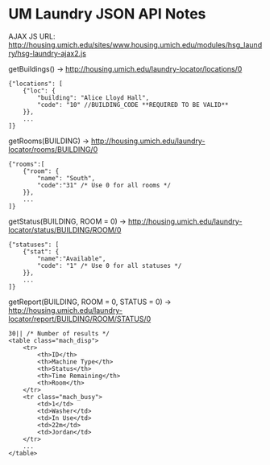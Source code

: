 UM Laundry JSON API Notes
==========

AJAX JS URL: http://housing.umich.edu/sites/www.housing.umich.edu/modules/hsg_laundry/hsg-laundry-ajax2.js

getBuildings() -> http://housing.umich.edu/laundry-locator/locations/0

    {"locations": [
        {"loc": {
            "building": "Alice Lloyd Hall",
            "code": "10" //BUILDING_CODE **REQUIRED TO BE VALID**
        }},
        ...
    ]}

getRooms(BUILDING) -> http://housing.umich.edu/laundry-locator/rooms/BUILDING/0

    {"rooms":[
        {"room": {
            "name": "South",
            "code":"31" /* Use 0 for all rooms */
        }},
        ...
    ]}

getStatus(BUILDING, ROOM = 0) -> http://housing.umich.edu/laundry-locator/status/BUILDING/ROOM/0

    {"statuses": [
        {"stat": {
            "name":"Available",
            "code": "1" /* Use 0 for all statuses */
        }},
        ...
    ]}

getReport(BUILDING, ROOM = 0, STATUS = 0) -> http://housing.umich.edu/laundry-locator/report/BUILDING/ROOM/STATUS/0

    30|| /* Number of results */
    <table class="mach_disp">
        <tr>
            <th>ID</th>
            <th>Machine Type</th>
            <th>Status</th>
            <th>Time Remaining</th>
            <th>Room</th>
        </tr>
        <tr class="mach_busy">
            <td>1</td>
            <td>Washer</td>
            <td>In Use</td>
            <td>22m</td>
            <td>Jordan</td>
        </tr>
        ...
    </table>
